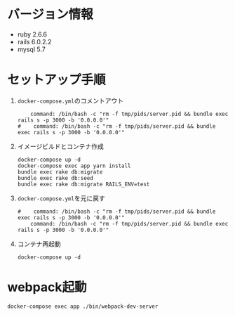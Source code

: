 # バージョン情報
- ruby 2.6.6
- rails 6.0.2.2
- mysql 5.7

# セットアップ手順
1. `docker-compose.yml`のコメントアウト
    ```
        command: /bin/bash -c "rm -f tmp/pids/server.pid && bundle exec rails s -p 3000 -b '0.0.0.0'"
    #    command: /bin/bash -c "rm -f tmp/pids/server.pid && bundle exec rails s -p 3000 -b '0.0.0.0'"
    ```

2. イメージビルドとコンテナ作成
    ```shell script
    docker-compose up -d
    docker-compose exec app yarn install
    bundle exec rake db:migrate
    bundle exec rake db:seed
    bundle exec rake db:migrate RAILS_ENV=test
    ```
3. `docker-compose.yml`を元に戻す
    ```
    #    command: /bin/bash -c "rm -f tmp/pids/server.pid && bundle exec rails s -p 3000 -b '0.0.0.0'"
        command: /bin/bash -c "rm -f tmp/pids/server.pid && bundle exec rails s -p 3000 -b '0.0.0.0'"
    ```
4. コンテナ再起動
    ```shell script
    docker-compose up -d
    ```

# webpack起動
```shell script
docker-compose exec app ./bin/webpack-dev-server
```